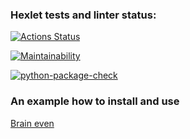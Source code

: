 ### Hexlet tests and linter status:
[![Actions Status](https://github.com/Nefedov89/python-project-lvl1/workflows/hexlet-check/badge.svg)](https://github.com/Nefedov89/python-project-lvl1/actions)

[![Maintainability](https://api.codeclimate.com/v1/badges/a99a88d28ad37a79dbf6/maintainability)](https://codeclimate.com/github/codeclimate/codeclimate/maintainability)

[![python-package-check](https://github.com/Nefedov89/python-project-lvl1/actions/workflows/python-package-check.yml/badge.svg)](https://github.com/Nefedov89/python-project-lvl1/actions/workflows/python-package-check.yml)

### An example how to install and use
[Brain even](https://asciinema.org/a/IUah3OOGcBM1pj4sWcqverQ4z)